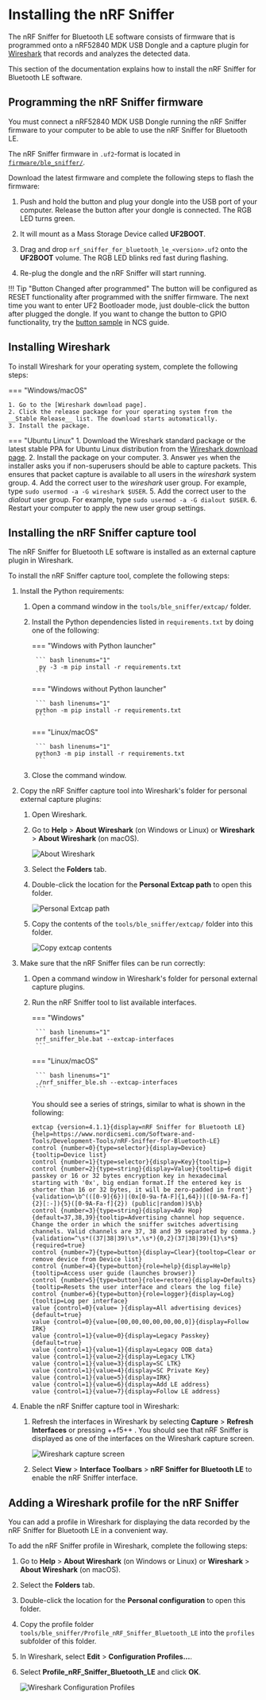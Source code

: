 # Installing the nRF Sniffer

The nRF Sniffer for Bluetooth LE software consists of firmware that is programmed onto a nRF52840 MDK USB Dongle and a capture plugin for [Wireshark] that records and analyzes the detected data.

This section of the documentation explains how to install the nRF Sniffer for Bluetooth LE software.

## Programming the nRF Sniffer firmware

You must connect a nRF52840 MDK USB Dongle running the nRF Sniffer firmware to your computer to be able to use the nRF Sniffer for Bluetooth LE.

The nRF Sniffer firmware in `.uf2`-format is located in [`firmware/ble_sniffer/`](https://github.com/makerdiary/nrf52840-mdk-usb-dongle/tree/main/firmware/ble_sniffer).

Download the latest firmware and complete the following steps to flash the firmware:

1. Push and hold the button and plug your dongle into the USB port of your computer. Release the button after your dongle is connected. The RGB LED turns green.

2. It will mount as a Mass Storage Device called __UF2BOOT__.

3. Drag and drop `nrf_sniffer_for_bluetooth_le_<version>.uf2` onto the __UF2BOOT__ volume. The RGB LED blinks red fast during flashing.

4. Re-plug the dongle and the nRF Sniffer will start running.

!!! Tip "Button Changed after programmed"
    The button will be configured as RESET functionality after programmed with the sniffer firmware. The next time you want to enter UF2 Bootloader mode, just double-click the button after plugged the dongle. If you want to change the button to GPIO functionality, try the [button sample](../ncs/samples/button.md) in NCS guide.

## Installing Wireshark

To install Wireshark for your operating system, complete the following steps:

=== "Windows/macOS"

    1. Go to the [Wireshark download page].
    2. Click the release package for your operating system from the __Stable Release__ list. The download starts automatically.
    3. Install the package.

=== "Ubuntu Linux"
    1. Download the Wireshark standard package or the latest stable PPA for Ubuntu Linux distribution from the [Wireshark download page].
    2. Install the package on your computer.
    3. Answer `yes` when the installer asks you if non-superusers should be able to capture packets. This ensures that packet capture is available to all users in the _wireshark_ system group.
    4. Add the correct user to the _wireshark_ user group. For example, type `sudo usermod -a -G wireshark $USER`.
    5. Add the correct user to the _dialout_ user group. For example, type `sudo usermod -a -G dialout $USER`.
    6. Restart your computer to apply the new user group settings.

## Installing the nRF Sniffer capture tool

The nRF Sniffer for Bluetooth LE software is installed as an external capture plugin in Wireshark.

To install the nRF Sniffer capture tool, complete the following steps:

1. Install the Python requirements:

    1. Open a command window in the `tools/ble_sniffer/extcap/` folder.
    2. Install the Python dependencies listed in `requirements.txt` by doing one of the following:

        === "Windows with Python launcher"

            ``` bash linenums="1"
             py -3 -m pip install -r requirements.txt
            ```

        === "Windows without Python launcher"

            ``` bash linenums="1"
            python -m pip install -r requirements.txt
            ```
        
        === "Linux/macOS"

            ``` bash linenums="1"
            python3 -m pip install -r requirements.txt
            ```

    3. Close the command window.

2. Copy the nRF Sniffer capture tool into Wireshark's folder for personal external capture plugins:

    1. Open Wireshark.
    2. Go to __Help__ > __About Wireshark__ (on Windows or Linux) or __Wireshark__ > __About Wireshark__ (on macOS).

        ![About Wireshark](../../assets/images/about_wireshark.png)
    
    3. Select the __Folders__ tab.
    4. Double-click the location for the __Personal Extcap path__ to open this folder.

        ![Personal Extcap path](../../assets/images/wireshark_person_extcap_path.png)
    
    5. Copy the contents of the `tools/ble_sniffer/extcap/` folder into this folder.

        ![Copy extcap contents](../../assets/images/wireshark_copy_extcap.png)

3. Make sure that the nRF Sniffer files can be run correctly:

    1. Open a command window in Wireshark's folder for personal external capture plugins.
    2. Run the nRF Sniffer tool to list available interfaces.

        === "Windows"

            ``` bash linenums="1"
            nrf_sniffer_ble.bat --extcap-interfaces
            ```

        === "Linux/macOS"

            ``` bash linenums="1"
            ./nrf_sniffer_ble.sh --extcap-interfaces
            ```

        You should see a series of strings, similar to what is shown in the following:

        ``` { .bash .no-copy linenums="1" }
        extcap {version=4.1.1}{display=nRF Sniffer for Bluetooth LE}{help=https://www.nordicsemi.com/Software-and-Tools/Development-Tools/nRF-Sniffer-for-Bluetooth-LE}
        control {number=0}{type=selector}{display=Device}{tooltip=Device list}
        control {number=1}{type=selector}{display=Key}{tooltip=}
        control {number=2}{type=string}{display=Value}{tooltip=6 digit passkey or 16 or 32 bytes encryption key in hexadecimal starting with '0x', big endian format.If the entered key is shorter than 16 or 32 bytes, it will be zero-padded in front'}{validation=\b^(([0-9]{6})|(0x[0-9a-fA-F]{1,64})|([0-9A-Fa-f]{2}[:-]){5}([0-9A-Fa-f]{2}) (public|random))$\b}
        control {number=3}{type=string}{display=Adv Hop}{default=37,38,39}{tooltip=Advertising channel hop sequence. Change the order in which the sniffer switches advertising channels. Valid channels are 37, 38 and 39 separated by comma.}{validation=^\s*((37|38|39)\s*,\s*){0,2}(37|38|39){1}\s*$}{required=true}
        control {number=7}{type=button}{display=Clear}{tooltop=Clear or remove device from Device list}
        control {number=4}{type=button}{role=help}{display=Help}{tooltip=Access user guide (launches browser)}
        control {number=5}{type=button}{role=restore}{display=Defaults}{tooltip=Resets the user interface and clears the log file}
        control {number=6}{type=button}{role=logger}{display=Log}{tooltip=Log per interface}
        value {control=0}{value= }{display=All advertising devices}{default=true}
        value {control=0}{value=[00,00,00,00,00,00,0]}{display=Follow IRK}
        value {control=1}{value=0}{display=Legacy Passkey}{default=true}
        value {control=1}{value=1}{display=Legacy OOB data}
        value {control=1}{value=2}{display=Legacy LTK}
        value {control=1}{value=3}{display=SC LTK}
        value {control=1}{value=4}{display=SC Private Key}
        value {control=1}{value=5}{display=IRK}
        value {control=1}{value=6}{display=Add LE address}
        value {control=1}{value=7}{display=Follow LE address}
        ```

4. Enable the nRF Sniffer capture tool in Wireshark:

    1. Refresh the interfaces in Wireshark by selecting __Capture__ > __Refresh Interfaces__ or pressing ++f5++ . You should see that nRF Sniffer is displayed as one of the interfaces on the Wireshark capture screen.

        ![Wireshark capture screen](../../assets/images/wireshark_capture_screen.png)

    2. Select __View__ > __Interface Toolbars__ > __nRF Sniffer for Bluetooth LE__ to enable the nRF Sniffer interface.

## Adding a Wireshark profile for the nRF Sniffer

You can add a profile in Wireshark for displaying the data recorded by the nRF Sniffer for Bluetooth LE in a convenient way.

To add the nRF Sniffer profile in Wireshark, complete the following steps:

1. Go to __Help__ > __About Wireshark__ (on Windows or Linux) or __Wireshark__ > __About Wireshark__ (on macOS).
2. Select the __Folders__ tab.
3. Double-click the location for the __Personal configuration__ to open this folder.
4. Copy the profile folder `tools/ble_sniffer/Profile_nRF_Sniffer_Bluetooth_LE` into
the `profiles` subfolder of this folder.
5. In Wireshark, select __Edit__ > __Configuration Profiles...__.
6. Select __Profile_nRF_Sniffer_Bluetooth_LE__ and click __OK__.

    ![Wireshark Configuration Profiles](../../assets/images/wireshark_configuration_profiles.png)

[Wireshark]: https://www.wireshark.org/
[Wireshark download page]: https://www.wireshark.org/download.html